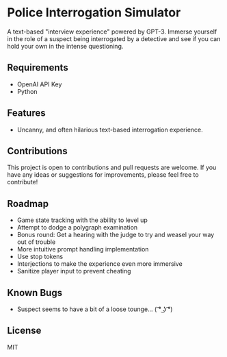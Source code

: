 <h1>Police Interrogation Simulator</h1>

<p>A text-based "interview experience" powered by GPT-3. Immerse yourself in the role of a suspect being interrogated by a detective and see if you can hold your own in the intense questioning.</p>

<h2>Requirements</h2>
<ul>
  <li>OpenAI API Key</li>
  <li>Python</li>
</ul>

<h2>Features</h2>
<ul>
  <li>Uncanny, and often hilarious text-based interrogation experience.</li>
 </ul>

<h2>Contributions</h2>
<p>This project is open to contributions and pull requests are welcome. If you have any ideas or suggestions for improvements, please feel free to contribute!</p>

<h2>Roadmap</h2>
<ul>
  <li>Game state tracking with the ability to level up</li>
  <li>Attempt to dodge a polygraph examination</li>
  <li>Bonus round: Get a hearing with the judge to try and weasel your way out of trouble</li>
  <li>More intuitive prompt handling implementation</li>
  <li>Use stop tokens</li>
  <li>Interjections to make the experience even more immersive</li>
  <li>Sanitize player input to prevent cheating</li>
</ul>

<h2>Known Bugs</h2>
<ul>
  <li>Suspect seems to have a bit of a loose tounge...  ( ͡° ͜ʖ ͡°) </li>
</ul>

<h2>License</h2>
<p>MIT</p>
